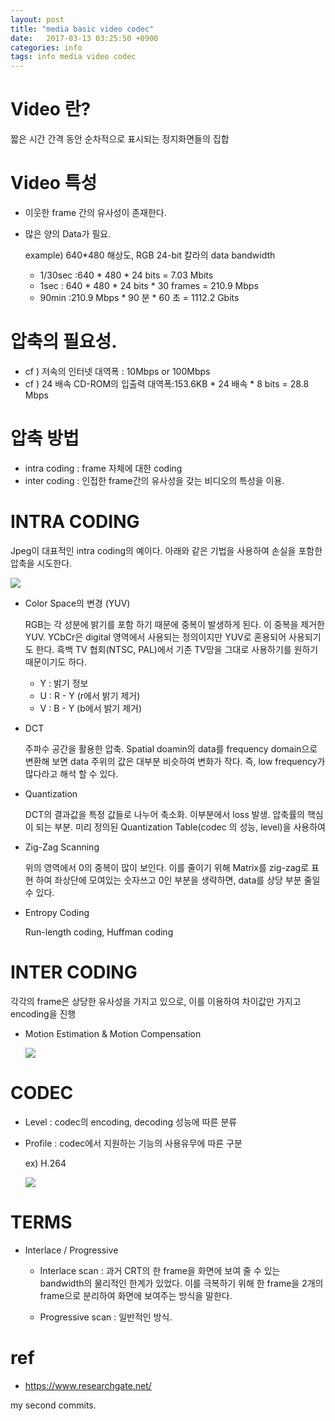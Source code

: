 ```yaml
---
layout: post
title: "media basic video codec"
date:   2017-03-13 03:25:50 +0900
categories: info
tags: info media video codec 
---
```



# Video 란? 

짧은 시간 간격 동안 순차적으로 표시되는 정지화면들의 집합

# Video 특성

- 이웃한 frame 간의 유사성이 존재한다.  
- 많은 양의 Data가 필요.  

  example) 640*480 해상도, RGB 24-bit 칼라의 data bandwidth 
    
  * 1/30sec :640 * 480 * 24 bits = 7.03 Mbits
  * 1sec    : 	640 * 480 * 24 bits * 30 frames = 210.9 Mbps
  * 90min   :210.9 Mbps * 90 분 * 60 초 = 1112.2 Gbits 

# 압축의 필요성. 

  - cf ) 저속의 인터넷 대역폭 : 10Mbps or 100Mbps
  - cf ) 24 배속 CD-ROM의 입출력 대역폭:153.6KB * 24 배속 * 8 bits = 28.8 Mbps

# 압축 방법 

* intra coding : frame 자체에 대한 coding 
* inter coding : 인접한 frame간의 유사성을 갖는 비디오의 특성을 이용. 

# INTRA CODING

Jpeg이 대표적인 intra coding의 예이다. 아래와 같은 기법을 사용하여 손실을 포함한 압축을 시도한다.

![](https://www.researchgate.net/profile/Massimo_Vecchio/publication/220199850/figure/fig1/AS:276960686166027@1443043981458/Fig-1-Modules-of-the-JPEG-algorithm.png)


* Color Space의 변경 (YUV)

  RGB는 각 성분에 밝기를 포함 하기 때문에 중복이 발생하게 된다. 이 중복을 제거한 YUV.
  YCbCr은 digital 영역에서 사용되는 정의이지만 YUV로 혼용되어 사용되기도 한다. 
  흑백 TV 협회(NTSC, PAL)에서 기존 TV망을 그대로 사용하기를 원하기 때문이기도 하다. 

   * Y : 밝기 정보 
   * U : R - Y (r에서 밝기 제거)
   * V : B - Y (b에서 밝기 제거)

* DCT

  주파수 공간을 활용한 압축. Spatial doamin의 data를 frequency domain으로 변환해 보면 data 주위의 값은 대부분 비슷하여 변화가 작다. 즉, low frequency가 많다라고 해석 할 수 있다. 

* Quantization 

  DCT의 결과값을 특정 값들로 나누어 축소화. 이부분에서 loss 발생. 압축률의 핵심이 되는 부분. 미리 정의된 Quantization Table(codec 의 성능, level)을 사용하여 

* Zig-Zag Scanning 

  위의 영역에서 0의 중복이 많이 보인다. 이를 줄이기 위해 Matrix를 zig-zag로 표현 하여 좌상단에 모여있는 숫자쓰고 0인 부분을 생략하면, data를 상당 부분 줄일 수 있다. 

* Entropy Coding

  Run-length coding, Huffman coding

# INTER CODING 

각각의 frame은 상당한 유사성을 가지고 있으로, 이를 이용하여 차이값만 가지고 encoding을 진행

* Motion Estimation & Motion Compensation

  ![](https://users.cs.cf.ac.uk/Dave.Marshall/Multimedia/Topic5.fig_150.gif)

# CODEC

* Level : codec의 encoding, decoding 성능에 따른 분류
* Profile :  codec에서 지원하는 기능의 사용유무에 따른 구분

  ex) H.264

  ![](http://cfile25.uf.tistory.com/image/27425C4A575F1ABC2818A7)


# TERMS

* Interlace / Progressive

  * Interlace scan : 과거 CRT의 한 frame을 화면에 보여 줄 수 있는 bandwidth의 물리적인 한계가 있었다. 이를 극복하기 위해 한 frame을 2개의 frame으로 분리하여 화면에 보여주는 방식을 말한다. 

  * Progressive scan : 일반적인 방식. 

# ref

* https://www.researchgate.net/


my second commits.
